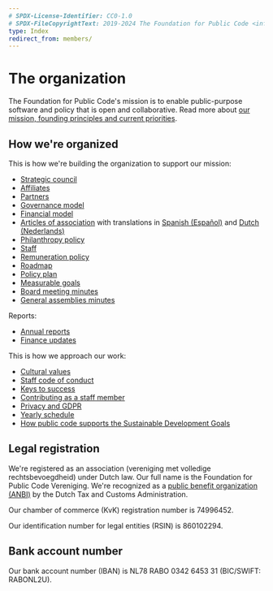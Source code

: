 ```yaml
---
# SPDX-License-Identifier: CC0-1.0
# SPDX-FileCopyrightText: 2019-2024 The Foundation for Public Code <info@publiccode.net>
type: Index
redirect_from: members/
---
```


# The organization

The Foundation for Public Code's mission is to enable public-purpose software and policy that is open and collaborative.
Read more about [our mission, founding principles and current priorities](mission.md).

## How we're organized

This is how we're building the organization to support our mission:

* [Strategic council](strategic-council.md)
* [Affiliates](affiliates.md)
* [Partners](partners.md)
* [Governance model](governance-model.md)
* [Financial model](financial-model.md)
* [Articles of association](articles-of-association.md) with translations in [Spanish (Español)](articles-of-association.es.md) and [Dutch (Nederlands)](articles-of-association.nl.md)
* [Philanthropy policy](philanthropy.md)
* [Staff](staff.md)
* [Remuneration policy](remuneration-policy.md)
* [Roadmap](roadmap.md)
* [Policy plan](policy-plans/)
* [Measurable goals](measurable-goals/)
* [Board meeting minutes](board-of-directors-meetings/)
* [General assemblies minutes](general-assemblies/)

Reports:

* [Annual reports](annual-reports)
* [Finance updates](finance-updates)

This is how we approach our work:

* [Cultural values](cultural-values.md)
* [Staff code of conduct](staff-code-of-conduct.md)
* [Keys to success](keys-to-success.md)
* [Contributing as a staff member](../contributor-guides/for-staff.md)
* [Privacy and GDPR](privacy.md)
* [Yearly schedule](yearly-schedule.md)
* [How public code supports the Sustainable Development Goals](sustainable-development-goals.md)

## Legal registration

We're registered as an association (vereniging met volledige rechtsbevoegdheid) under Dutch law. Our full name is the Foundation for Public Code Vereniging. We're recognized as a [public benefit organization (ANBI)](https://www.belastingdienst.nl/wps/wcm/connect/bldcontenten/belastingdienst/business/business-public-benefit-organisations/public_benefit_organisations/conditions_pbos/which_conditions_must_be_met_by_pbo) by the Dutch Tax and Customs Administration.

Our chamber of commerce (KvK) registration number is 74996452.

Our identification number for legal entities (RSIN) is 860102294.

## Bank account number

Our bank account number (IBAN) is NL78 RABO 0342 6453 31 (BIC/SWIFT: RABONL2U).
